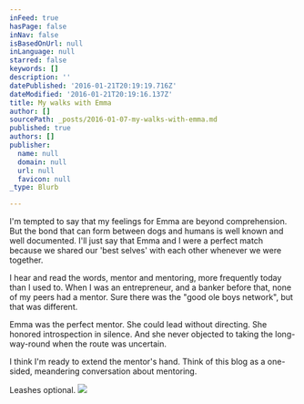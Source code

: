 ```yaml
---
inFeed: true
hasPage: false
inNav: false
isBasedOnUrl: null
inLanguage: null
starred: false
keywords: []
description: ''
datePublished: '2016-01-21T20:19:19.716Z'
dateModified: '2016-01-21T20:19:16.137Z'
title: My walks with Emma
author: []
sourcePath: _posts/2016-01-07-my-walks-with-emma.md
published: true
authors: []
publisher:
  name: null
  domain: null
  url: null
  favicon: null
_type: Blurb

---
```

I'm tempted to say that my feelings for Emma are beyond comprehension. But the bond that can form between dogs and humans is well known and well documented. I'll just say that Emma and I were a perfect match because we shared our 'best selves' with each other whenever we were together.

I hear and read the words, mentor and mentoring, more frequently today than I used to. When I was an entrepreneur, and a banker before that, none of my peers had a mentor. Sure there was the "good ole boys network", but that was different. 

Emma was the perfect mentor. She could lead without directing. She honored introspection in silence. And she never objected to taking the long-way-round when the route was uncertain.

I think I'm ready to extend the mentor's hand. Think of this blog as a one-sided, meandering conversation about mentoring. 

Leashes optional.
![](https://the-grid-user-content.s3-us-west-2.amazonaws.com/61d85b4d-0ed5-4921-8a35-bfd49bca74ba.jpg)